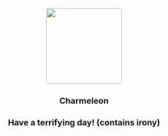 <p align="center">
    <img src="https://raw.githubusercontent.com/PokeAPI/sprites/master/sprites/pokemon/5.png" width="150" height="150">
</p>
<h3 align="center"> <b>Charmeleon</b></h3>
<h3 align="center">Have a terrifying day! (contains irony)</h3>
